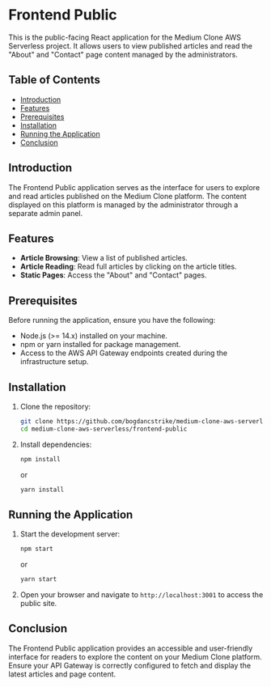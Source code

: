 # Frontend Public

This is the public-facing React application for the Medium Clone AWS Serverless project. It allows users to view published articles and read the "About" and "Contact" page content managed by the administrators.

## Table of Contents

- [Introduction](#introduction)
- [Features](#features)
- [Prerequisites](#prerequisites)
- [Installation](#installation)
- [Running the Application](#running-the-application)
- [Conclusion](#conclusion)

## Introduction

The Frontend Public application serves as the interface for users to explore and read articles published on the Medium Clone platform. The content displayed on this platform is managed by the administrator through a separate admin panel.

## Features

- **Article Browsing**: View a list of published articles.
- **Article Reading**: Read full articles by clicking on the article titles.
- **Static Pages**: Access the "About" and "Contact" pages.

## Prerequisites

Before running the application, ensure you have the following:

- Node.js (>= 14.x) installed on your machine.
- npm or yarn installed for package management.
- Access to the AWS API Gateway endpoints created during the infrastructure setup.

## Installation

1. Clone the repository:

    ```bash
    git clone https://github.com/bogdancstrike/medium-clone-aws-serverless.git
    cd medium-clone-aws-serverless/frontend-public
    ```

2. Install dependencies:

    ```bash
    npm install
    ```

    or

    ```bash
    yarn install
    ```

## Running the Application

1. Start the development server:

    ```bash
    npm start
    ```

    or

    ```bash
    yarn start
    ```

2. Open your browser and navigate to `http://localhost:3001` to access the public site.

## Conclusion

The Frontend Public application provides an accessible and user-friendly interface for readers to explore the content on your Medium Clone platform. Ensure your API Gateway is correctly configured to fetch and display the latest articles and page content.
